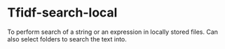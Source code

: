 # Tfidf-search-local
To perform search of a string or an expression in locally stored files. Can also select folders to search the text into.
